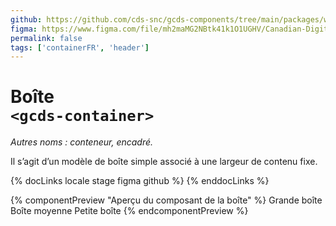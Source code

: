 ```yaml
---
github: https://github.com/cds-snc/gcds-components/tree/main/packages/web/src/components/gcds-container
figma: https://www.figma.com/file/mh2maMG2NBtk41k1O1UGHV/Canadian-Digital-Service%E2%80%A8---GC-Design-System?type=design&node-id=6660-15761&mode=design&t=yAHkop3p7GgECtHy-0
permalink: false
tags: ['containerFR', 'header']
---
```


# Boîte<br>`<gcds-container>`

_Autres noms : conteneur, encadré._

Il s’agit d’un modèle de boîte simple associé à une largeur de contenu fixe.

{% docLinks locale stage figma github %}
{% enddocLinks %}

{% componentPreview "Aperçu du composant de la boîte" %}
<gcds-container border margin="250" padding="250" size="lg">
Grande boîte
</gcds-container>
<gcds-container border margin="250" padding="250" size="md">
Boîte moyenne
</gcds-container>
<gcds-container border margin="250" padding="250" size="sm">
Petite boîte
</gcds-container>
{% endcomponentPreview %}
